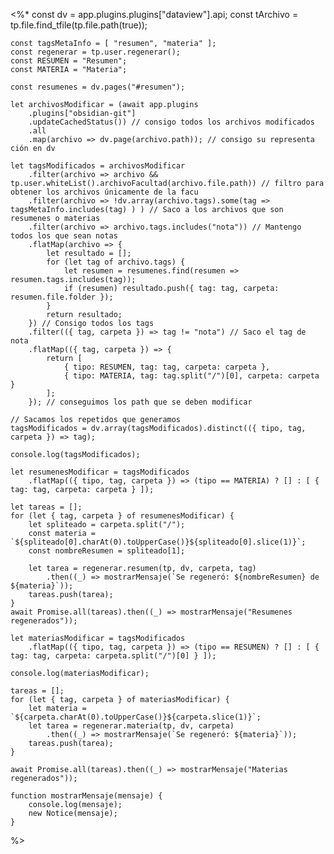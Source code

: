 <%* 
	const dv = app.plugins.plugins["dataview"].api;
	const tArchivo = tp.file.find_tfile(tp.file.path(true));

	const tagsMetaInfo = [ "resumen", "materia" ];
	const regenerar = tp.user.regenerar();
	const RESUMEN = "Resumen";
	const MATERIA = "Materia";

	const resumenes = dv.pages("#resumen");

	let archivosModificar = (await app.plugins
		.plugins["obsidian-git"]
		.updateCachedStatus()) // consigo todos los archivos modificados
		.all
		.map(archivo => dv.page(archivo.path)); // consigo su representa	ción en dv
	
	let tagsModificados = archivosModificar
		.filter(archivo => archivo && tp.user.whiteList().archivoFacultad(archivo.file.path)) // filtro para obtener los archivos únicamente de la facu
		.filter(archivo => !dv.array(archivo.tags).some(tag => tagsMetaInfo.includes(tag) ) ) // Saco a los archivos que son resumenes o materias
		.filter(archivo => archivo.tags.includes("nota")) // Mantengo todos los que sean notas
		.flatMap(archivo => { 
			let resultado = [];
			for (let tag of archivo.tags) {
				let resumen = resumenes.find(resumen => resumen.tags.includes(tag));
				if (resumen) resultado.push({ tag: tag, carpeta: resumen.file.folder });
			}
			return resultado;
		}) // Consigo todos los tags
		.filter(({ tag, carpeta }) => tag != "nota") // Saco el tag de nota
		.flatMap(({ tag, carpeta }) => {
			return [
				{ tipo: RESUMEN, tag: tag, carpeta: carpeta },
				{ tipo: MATERIA, tag: tag.split("/")[0], carpeta: carpeta }
			];
		}); // conseguimos los path que se deben modificar

	// Sacamos los repetidos que generamos
	tagsModificados = dv.array(tagsModificados).distinct(({ tipo, tag, carpeta }) => tag);

	console.log(tagsModificados);

	let resumenesModificar = tagsModificados
		.flatMap(({ tipo, tag, carpeta }) => (tipo == MATERIA) ? [] : [ { tag: tag, carpeta: carpeta } ]);
	
	let tareas = [];
	for (let { tag, carpeta } of resumenesModificar) {
		let spliteado = carpeta.split("/");
		const materia = `${spliteado[0].charAt(0).toUpperCase()}${spliteado[0].slice(1)}`;
		const nombreResumen = spliteado[1];
		
		let tarea = regenerar.resumen(tp, dv, carpeta, tag)
			.then((_) => mostrarMensaje(`Se regeneró: ${nombreResumen} de ${materia}`));
		tareas.push(tarea);
	}
	await Promise.all(tareas).then((_) => mostrarMensaje("Resumenes regenerados"));	

	let materiasModificar = tagsModificados
		.flatMap(({ tipo, tag, carpeta }) => (tipo == RESUMEN) ? [] : [ { tag: tag, carpeta: carpeta.split("/")[0] } ]);

	console.log(materiasModificar);

	tareas = [];
	for (let { tag, carpeta } of materiasModificar) {
		let materia = `${carpeta.charAt(0).toUpperCase()}${carpeta.slice(1)}`;
		let tarea = regenerar.materia(tp, dv, carpeta)
			.then((_) => mostrarMensaje(`Se regeneró: ${materia}`));
		tareas.push(tarea);
	}

	await Promise.all(tareas).then((_) => mostrarMensaje("Materias regenerados"));	

	function mostrarMensaje(mensaje) {
		console.log(mensaje);
		new Notice(mensaje);
	}
%>
